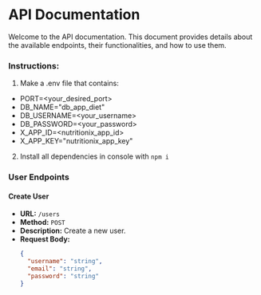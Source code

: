 # API Documentation

Welcome to the API documentation. This document provides details about the available endpoints, their functionalities, and how to use them.






### Instructions:

1. Make a .env file that contains:
  - PORT=<your_desired_port>
  - DB_NAME="db_app_diet"
  - DB_USERNAME=<your_username>
  - DB_PASSWORD=<your_password>
  - X_APP_ID=<nutritionix_app_id>
  - X_APP_KEY="nutritionix_app_key"
2. Install all dependencies in console with `npm i`

### User Endpoints

#### Create User

- **URL:** `/users`
- **Method:** `POST`
- **Description:** Create a new user.
- **Request Body:**
  ```json
  {
    "username": "string",
    "email": "string",
    "password": "string"
  }

